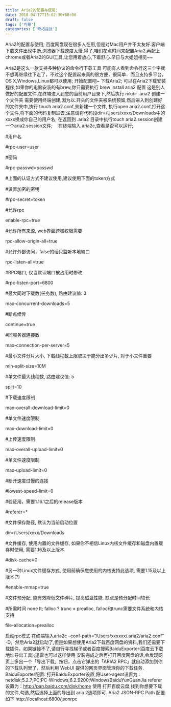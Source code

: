 ```yaml
---
title: Aria2的配置与使用;
date: 2018-04-17T15:02:30+08:00 
draft: false
tags: ['巧篆']
categories: ['奇巧淫技']
---
```


Aria2的配置与使用; 百度网盘现在很多人在用,但是对Mac用户并不太友好.客户端下载文件出现中断,浏览器下载速度太慢.得了,咱们花点时间来配置Aria2,再配上chrome或者Aria2的GUI工具,让您用着放心,下着舒心.早日与大姐姐相见~~
<!-- more -->
Aria2是这么一款支持多种协议的命令行下载工具 可能有人看到命令行这三个字就不想再继续往下走了，不过这个配置起来真的很方便，很简单．而且支持多平台，OS X,Windows,Linux都可以使用; 开始配置吧~ 下载Aria2; 可以在Aria2下载安装程序,如果你的电脑安装的有brew,你只需要执行 brew install aria2 配置 这是别人做好的配置文件,在终端进入到您的当前用户目录下,然后执行 mkdir .aria2 创建一个文件夹 需要使用终端创建,因为以.开头的文件夹被系统预留,然后进入到创建好的文件夹中,执行 touch aria2.conf,来新建一个文件, 执行open aria2.conf,打开这个文件,将下面的代码复制进去,注意请将代码段dir=/Users/xxxx/Downloads中的xxxx换成你自己的用户名; 在返回到 .aria2 目录中执行touch aria2.session创建一个aria2.session文件; 　在终端输入 aria2c,查看是否可以运行;

#用户名

#rpc-user=user

#密码

#rpc-passwd=passwd

#上面的认证方式不建议使用,建议使用下面的token方式

#设置加密的密钥

#rpc-secret=token

#允许rpc

enable-rpc=true

#允许所有来源, web界面跨域权限需要

rpc-allow-origin-all=true

#允许外部访问，false的话只监听本地端口

rpc-listen-all=true

#RPC端口, 仅当默认端口被占用时修改

#rpc-listen-port=6800

#最大同时下载数(任务数), 路由建议值: 3

max-concurrent-downloads=5

#断点续传

continue=true

#同服务器连接数

max-connection-per-server=5

#最小文件分片大小, 下载线程数上限取决于能分出多少片, 对于小文件重要

min-split-size=10M

#单文件最大线程数, 路由建议值: 5

split=10

#下载速度限制

max-overall-download-limit=0

#单文件速度限制

max-download-limit=0

#上传速度限制

max-overall-upload-limit=0

#单文件速度限制

max-upload-limit=0

#断开速度过慢的连接

#lowest-speed-limit=0

#验证用，需要1.16.1之后的release版本

#referer=\*

#文件保存路径, 默认为当前启动位置

dir=/Users/xxxx/Downloads

#文件缓存, 使用内置的文件缓存, 如果你不相信Linux内核文件缓存和磁盘内置缓存时使用, 需要1.16及以上版本

#disk-cache=0

#另一种Linux文件缓存方式, 使用前确保您使用的内核支持此选项, 需要1.15及以上版本(?)

#enable-mmap=true

#文件预分配, 能有效降低文件碎片, 提高磁盘性能. 缺点是预分配时间较长

#所需时间 none lt; falloc ? trunc « prealloc, falloc和trunc需要文件系统和内核支持

file-allocation=prealloc

启动rpc模式 在终端输入aria2c –conf-path=”/Users/xxxxxx/.aria2/aria2.conf” -D，然后Aria2就启动了,但是如果想使用Aria2下载百度网盘的资料,我们还需要下载插件。如果链接不了,请自行寻找梯子或者百度搜索BaiduExporter(百度云下载地址导出工具);迅雷也可以这样使用 安装完成之后再打开百度网盘的话,会发现网页上多出一个「导出下载」按钮，点击它弹出的「ARIA2 RPC」就自动添加到你的下载队列里了，然后利用 WebUI 提供的网页界面管理你的下载任务. BaiduExporter配置: 打开BaiduExporter设置,将User-agent设置为 : netdisk;5.2.7;PC;PC-Windows;6.2.9200;WindowsBaiduYunGuanJia referer 设置为：http://pan.baidu.com/disk/home 使用 打开百度云盘,找到你想要下载的文件,勾选,然后选择上面的导出到 aria 2选项即可. Aria2 JSON-RPC Path 配置如下 http://localhost:6800/jsonrpc

